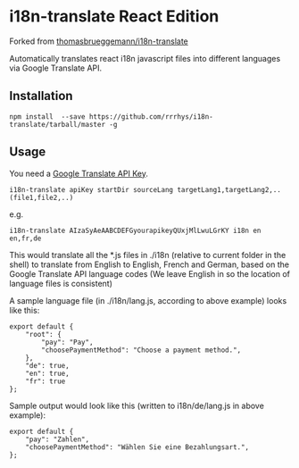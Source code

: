 # i18n-translate React Edition

Forked from [thomasbrueggemann/i18n-translate](https://github.com/thomasbrueggemann/i18n-translate)


Automatically translates react i18n javascript files into different languages via Google Translate API.

## Installation

```
npm install  --save https://github.com/rrrhys/i18n-translate/tarball/master -g
```

## Usage

You need a [Google Translate API Key](https://cloud.google.com/translate/).

```
i18n-translate apiKey startDir sourceLang targetLang1,targetLang2,.. (file1,file2,..)
```

e.g.

```
i18n-translate AIzaSyAeAABCDEFGyourapikeyQUxjMlLwuLGrKY i18n en en,fr,de
```

This would translate all the *.js files in ./i18n (relative to current folder in the shell) to translate from English to English, French and German, based on the Google Translate API language codes (We leave English in so the location of language files is consistent)

A sample language file (in ./i18n/lang.js, according to above example) looks like this:
```
export default {
	"root": {
		"pay": "Pay",
		"choosePaymentMethod": "Choose a payment method.",
	},
	"de": true,
	"en": true,
	"fr": true
};
```

Sample output would look like this (written to i18n/de/lang.js in above example):

```
export default {
	"pay": "Zahlen",
	"choosePaymentMethod": "Wählen Sie eine Bezahlungsart.",
};
```
